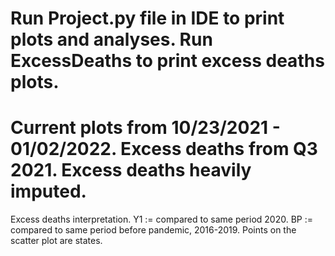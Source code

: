 # Run Project.py file in IDE to print plots and analyses. Run ExcessDeaths to print excess deaths plots.

# Current plots from 10/23/2021 - 01/02/2022. Excess deaths from Q3 2021. Excess deaths heavily imputed. 

Excess deaths interpretation.
Y1 := compared to same period 2020.
BP := compared to same period before pandemic, 2016-2019.
Points on the scatter plot are states.
